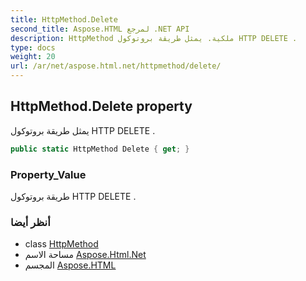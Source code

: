 ```yaml
---
title: HttpMethod.Delete
second_title: Aspose.HTML لمرجع .NET API
description: HttpMethod ملكية. يمثل طريقة بروتوكول HTTP DELETE .
type: docs
weight: 20
url: /ar/net/aspose.html.net/httpmethod/delete/
---
```

## HttpMethod.Delete property

يمثل طريقة بروتوكول HTTP DELETE .

```csharp
public static HttpMethod Delete { get; }
```

### Property_Value

طريقة بروتوكول HTTP DELETE .

### أنظر أيضا

* class [HttpMethod](../)
* مساحة الاسم [Aspose.Html.Net](../../httpmethod/)
* المجسم [Aspose.HTML](../../../)


